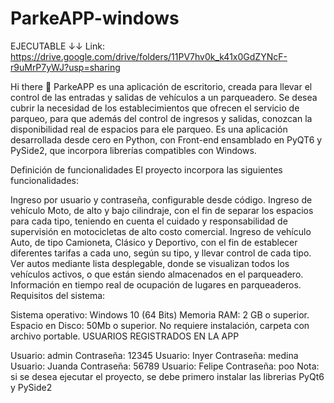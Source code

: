 # ParkeAPP-windows
EJECUTABLE ↓↓
Link: https://drive.google.com/drive/folders/11PV7hv0k_k41x0GdZYNcF-r9uMrP7yWJ?usp=sharing

Hi there 👋
ParkeAPP es una aplicación de escritorio, creada para llevar el control de las entradas y salidas de vehículos a un parqueadero. Se desea cubrir la necesidad de los establecimientos que ofrecen el servicio de parqueo, para que además del control de ingresos y salidas, conozcan la disponibilidad real de espacios para ele parqueo. Es una aplicación desarrollada desde cero en Python, con Front-end ensamblado en PyQT6 y PySide2, que incorpora librerías compatibles con Windows.

Definición de funcionalidades El proyecto incorpora las siguientes funcionalidades:

Ingreso por usuario y contraseña, configurable desde código.
Ingreso de vehículo Moto, de alto y bajo cilindraje, con el fin de separar los espacios para cada tipo, teniendo en cuenta el cuidado y responsabilidad de supervisión en motocicletas de alto costo comercial.
Ingreso de vehículo Auto, de tipo Camioneta, Clásico y Deportivo, con el fin de establecer diferentes tarifas a cada uno, según su tipo, y llevar control de cada tipo.
Ver autos mediante lista desplegable, donde se visualizan todos los vehículos activos, o que están siendo almacenados en el parqueadero.
Información en tiempo real de ocupación de lugares en parqueaderos.
Requisitos del sistema:

Sistema operativo: Windows 10 (64 Bits)
Memoria RAM: 2 GB o superior.
Espacio en Disco: 50Mb o superior.
No requiere instalación, carpeta con archivo portable.
USUARIOS REGISTRADOS EN LA APP

Usuario: admin
Contraseña: 12345
Usuario: Inyer
Contraseña: medina
Usuario: Juanda
Contraseña: 56789
Usuario: Felipe
Contraseña: poo
Nota: si se desea ejecutar el proyecto, se debe primero instalar las librerias PyQt6 y PySide2
